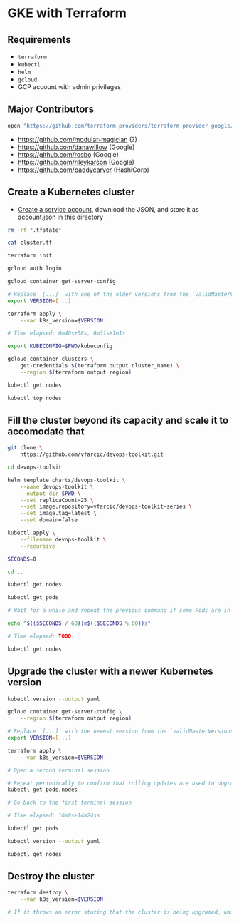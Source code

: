 # GKE with Terraform

## Requirements

* `terraform`
* `kubectl`
* `helm`
* `gcloud`
* GCP account with admin privileges

## Major Contributors

```bash
open "https://github.com/terraform-providers/terraform-provider-google/graphs/contributors"
```

* https://github.com/modular-magician (?)
* https://github.com/danawillow (Google)
* https://github.com/rosbo (Google)
* https://github.com/rileykarson (Google)
* https://github.com/paddycarver (HashiCorp)

## Create a Kubernetes cluster

* [Create a service account](https://console.cloud.google.com/apis/credentials/serviceaccountkey), download the JSON, and store it as account.json in this directory

```bash
rm -rf *.tfstate*

cat cluster.tf

terraform init

gcloud auth login

gcloud container get-server-config

# Replace `[...]` with one of the older versions from the `validMasterVersions` section.
export VERSION=[...]

terraform apply \
    --var k8s_version=$VERSION

# Time elapsed: 6m40s+58s, 6m31s+1m1s

export KUBECONFIG=$PWD/kubeconfig

gcloud container clusters \
    get-credentials $(terraform output cluster_name) \
	--region $(terraform output region)

kubectl get nodes

kubectl top nodes
```

## Fill the cluster beyond its capacity and scale it to accomodate that

```bash
git clone \
    https://github.com/vfarcic/devops-toolkit.git

cd devops-toolkit

helm template charts/devops-toolkit \
    --name devops-toolkit \
    --output-dir $PWD \
    --set replicaCount=25 \
    --set image.repository=vfarcic/devops-toolkit-series \
    --set image.tag=latest \
    --set domain=false

kubectl apply \
    --filename devops-toolkit \
    --recursive

SECONDS=0

cd ..

kubectl get nodes

kubectl get pods

# Wait for a while and repeat the previous command if some Pods are in the `pending` state

echo "$(($SECONDS / 60))m$(($SECONDS % 60))s"

# Time elapsed: TODO:

kubectl get nodes
```

## Upgrade the cluster with a newer Kubernetes version

```bash
kubectl version --output yaml

gcloud container get-server-config \
    --region $(terraform output region)

# Replace `[...]` with the newest version from the `validMasterVersions` section
export VERSION=[...]

terraform apply \
    --var k8s_version=$VERSION

# Open a second terminal session

# Repeat periodically to confirm that rolling updates are used to upgrade nodes
kubectl get pods,nodes

# Go back to the first terminal session

# Time elapsed: 16m0s+14m24ss

kubectl get pods

kubectl version --output yaml

kubectl get nodes
```

## Destroy the cluster

```bash
terraform destroy \
    --var k8s_version=$VERSION

# If it throws an error stating that the cluster is being upgraded, wait for a while and repeat the previous command
```